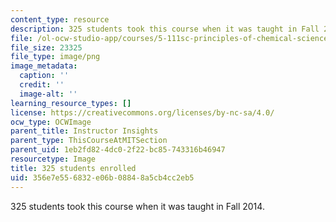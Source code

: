 ```yaml
---
content_type: resource
description: 325 students took this course when it was taught in Fall 2014.
file: /ol-ocw-studio-app/courses/5-111sc-principles-of-chemical-science-fall-2014/356e7e556832e06b08848a5cb4cc2eb5_325.png
file_size: 23325
file_type: image/png
image_metadata:
  caption: ''
  credit: ''
  image-alt: ''
learning_resource_types: []
license: https://creativecommons.org/licenses/by-nc-sa/4.0/
ocw_type: OCWImage
parent_title: Instructor Insights
parent_type: ThisCourseAtMITSection
parent_uid: 1eb2fd82-4dc0-2f22-bc85-743316b46947
resourcetype: Image
title: 325 students enrolled
uid: 356e7e55-6832-e06b-0884-8a5cb4cc2eb5
---
```

325 students took this course when it was taught in Fall 2014.